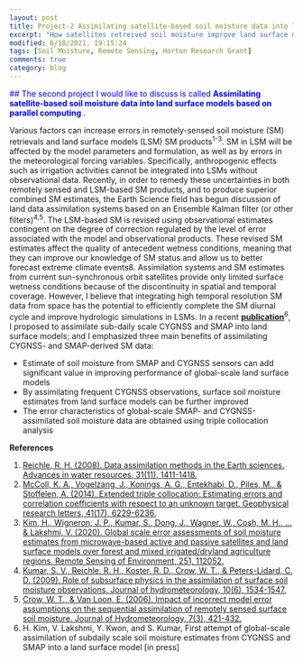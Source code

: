 ```yaml
---
layout: post
title: Project-2 Assimilating satellite-based soil moisture data into land surface models based on parallel computing
excerpt: "How satellites retreived soil moisture improve land surface models?"
modified: 6/18/2021, 19:15:24
tags: [Soil Moisture, Remote Sensing, Horton Research Grant]
comments: true
category: blog
---
```


<span style="color: blue"> ## The second project I would like to discuss is called __Assimilating satellite-based soil moisture data into land surface models based on parallel computing__ </span>. 

Various factors can increase errors in remotely-sensed soil moisture (SM) retrievals and land surface models (LSM) SM products<sup>1-3</sup>. 
SM in LSM will be affected by the model parameters and formulation, as well as by errors in the meteorological forcing variables.
Specifically, anthropogenic effects such as irrigation activities cannot be integrated into LSMs without observational data.
Recently, in order to remedy these uncertainties in both remotely sensed and LSM-based SM products, and to produce superior combined SM estimates, the Earth Science field has begun discussion of land data assimilation systems based on an Ensemble Kalman filter (or other filters)<sup>4,5</sup>. The LSM-based SM is revised using observational estimates contingent on the degree of correction regulated by the level of error associated with the model and observational products. These revised SM estimates affect the quality of antecedent wetness conditions, meaning that they can improve our knowledge of SM status and allow us to better forecast extreme climate events8. Assimilation systems and SM estimates from current sun-synchronous orbit satellites provide only limited surface wetness conditions because of the discontinuity in spatial and temporal coverage. However, I believe that integrating high temporal resolution SM data from space has the potential to efficiently complete the SM diurnal cycle and improve hydrologic simulations in LSMs. In a recent __[publication](https://github.com/Hyunglok-Kim/Hyunglok-Kim.github.io/blob/master/pdf/16.Kim_etal_2020_RSE.pdf)__<sup>6</sup>, I proposed to assimilate sub-daily scale CYGNSS and SMAP into land surface models; and I emphasized three main benefits of assimilating CYGNSS- and SMAP-derived SM data:
* Estimate of soil moisture from SMAP and CYGNSS sensors can add significant value in improving performance of global-scale land surface models
* By assimilating frequent CYGNSS observations, surface soil moisture estimates from land surface models can be further improved
* The error characteristics of global-scale SMAP- and CYGNSS-assimilated soil moisture data are obtained using triple collocation analysis

__References__
1. [Reichle, R. H. (2008). Data assimilation methods in the Earth sciences. Advances in water resources, 31(11), 1411-1418.](https://www.sciencedirect.com/science/article/pii/S0309170808000043?casa_token=lWyN51bu4o4AAAAA:wiVwX7hDfcwjtMB5i0rNdtfPKMxW3BSshlyla9kuPTZdMmWKyic4Pz9hGsur6VAKAz49ddjKbw)
2. [McColl, K. A., Vogelzang, J., Konings, A. G., Entekhabi, D., Piles, M., & Stoffelen, A. (2014). Extended triple collocation: Estimating errors and correlation coefficients with respect to an unknown target. Geophysical research letters, 41(17), 6229-6236.](https://agupubs.onlinelibrary.wiley.com/doi/full/10.1002/2014GL061322)
3. [Kim, H., Wigneron, J. P., Kumar, S., Dong, J., Wagner, W., Cosh, M. H., ... & Lakshmi, V. (2020). Global scale error assessments of soil moisture estimates from microwave-based active and passive satellites and land surface models over forest and mixed irrigated/dryland agriculture regions. Remote Sensing of Environment, 251, 112052.](https://www.sciencedirect.com/science/article/pii/S0034425720304223?casa_token=06WzdZ_yYXkAAAAA:tBwufz86dXjgc8_NI-PFnHPgvfaOq-NiEeI35izt3nVD6FRjH8hDR-2gZFP_YFoXvKbh_fNKPA)
4. [Kumar, S. V., Reichle, R. H., Koster, R. D., Crow, W. T., & Peters-Lidard, C. D. (2009). Role of subsurface physics in the assimilation of surface soil moisture observations. Journal of hydrometeorology, 10(6), 1534-1547.](https://journals.ametsoc.org/view/journals/hydr/10/6/2009jhm1134_1.xml)
5. [Crow, W. T., & Van Loon, E. (2006). Impact of incorrect model error assumptions on the sequential assimilation of remotely sensed surface soil moisture. Journal of Hydrometeorology, 7(3), 421-432.](https://journals.ametsoc.org/view/journals/hydr/7/3/jhm499_1.xml)
6. H. Kim, V. Lakshmi, Y. Kwon, and S. Kumar, First attempt of global-scale assimilation of subdaily scale soil moisture estimates from CYGNSS and SMAP into a land surface model [in press]

